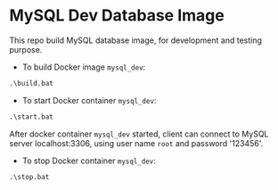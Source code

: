 # MySQL Dev Database Image

This repo build MySQL database image, for development and testing purpose.

- To build Docker image `mysql_dev`:

```cmd
.\build.bat
```

- To start Docker container `mysql_dev`:

```cmd
.\start.bat
```

After docker container `mysql_dev` started, client can connect to MySQL server localhost:3306, using user name `root` and password '123456'.

- To stop Docker container `mysql_dev`:

```cmd
.\stop.bat
```
